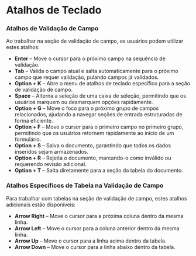 # Atalhos de Teclado

### Atalhos de Validação de Campo

Ao trabalhar na seção de validação de campo, os usuários podem utilizar estes atalhos:

* **Enter** – Move o cursor para o próximo campo na sequência de validação.
* **Tab** – Valida o campo atual e salta automaticamente para o próximo campo que requer validação, pulando campos já validados.
* **Option + K** – Abre o menu de atalhos de teclado específico para a seção de validação de campo.
* **Space** – Alterna a seleção de uma caixa de seleção, permitindo que os usuários marquem ou desmarquem opções rapidamente.
* **Option + G** – Move o foco para o próximo grupo de campos relacionados, ajudando a navegar seções de entrada estruturadas de forma eficiente.
* **Option + F** – Move o cursor para o primeiro campo no primeiro grupo, permitindo que os usuários retornem rapidamente ao início de um formulário.
* **Option + S** – Salva o documento, garantindo que todos os dados inseridos sejam armazenados.
* **Option + R** – Rejeita o documento, marcando-o como inválido ou requerendo revisão adicional.
* **Option + T** – Salta diretamente para a seção da tabela do documento.

### Atalhos Específicos de Tabela na Validação de Campo

Para trabalhar com tabelas na seção de validação de campo, estes atalhos adicionais estão disponíveis:

* **Arrow Right** – Move o cursor para a próxima coluna dentro da mesma linha.
* **Arrow Left** – Move o cursor para a coluna anterior dentro da mesma linha.
* **Arrow Up** – Move o cursor para a linha acima dentro da tabela.
* **Arrow Down** – Move o cursor para a linha abaixo dentro da tabela.
